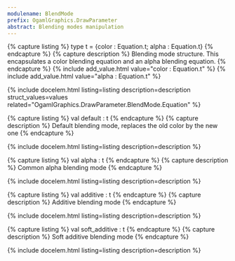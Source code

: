 ```yaml
---
modulename: BlendMode 
prefix: OgamlGraphics.DrawParameter
abstract: Blending modes manipulation 
---
```


{% capture listing %}
type t = {color : Equation.t; alpha : Equation.t}
{% endcapture %}
{% capture description %}
Blending mode structure. This encapsulates a color blending equation and an
 alpha blending equation. 
{% endcapture %}
{% include add_value.html value="color : Equation.t" %}
{% include add_value.html value="alpha : Equation.t" %}

{% include docelem.html listing=listing description=description struct_values=values related="OgamlGraphics.DrawParameter.BlendMode.Equation" %}

{% capture listing %}
val default : t
{% endcapture %}
{% capture description %}
Default blending mode, replaces the old color by the new one 
{% endcapture %}

{% include docelem.html listing=listing description=description  %}

{% capture listing %}
val alpha : t
{% endcapture %}
{% capture description %}
Common alpha blending mode 
{% endcapture %}

{% include docelem.html listing=listing description=description  %}

{% capture listing %}
val additive : t
{% endcapture %}
{% capture description %}
Additive blending mode 
{% endcapture %}

{% include docelem.html listing=listing description=description  %}

{% capture listing %}
val soft_additive : t
{% endcapture %}
{% capture description %}
Soft additive blending mode 
{% endcapture %}

{% include docelem.html listing=listing description=description  %}

